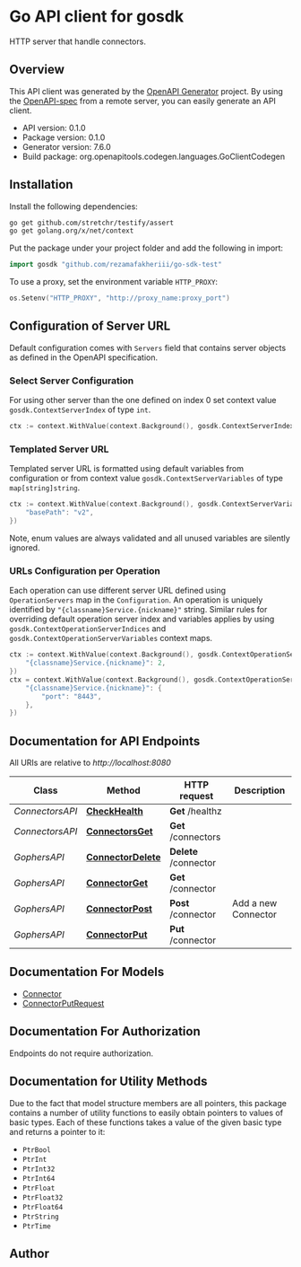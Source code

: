 # Go API client for gosdk

HTTP server that handle connectors.

## Overview
This API client was generated by the [OpenAPI Generator](https://openapi-generator.tech) project.  By using the [OpenAPI-spec](https://www.openapis.org/) from a remote server, you can easily generate an API client.

- API version: 0.1.0
- Package version: 0.1.0
- Generator version: 7.6.0
- Build package: org.openapitools.codegen.languages.GoClientCodegen

## Installation

Install the following dependencies:

```sh
go get github.com/stretchr/testify/assert
go get golang.org/x/net/context
```

Put the package under your project folder and add the following in import:

```go
import gosdk "github.com/rezamafakheriii/go-sdk-test"
```

To use a proxy, set the environment variable `HTTP_PROXY`:

```go
os.Setenv("HTTP_PROXY", "http://proxy_name:proxy_port")
```

## Configuration of Server URL

Default configuration comes with `Servers` field that contains server objects as defined in the OpenAPI specification.

### Select Server Configuration

For using other server than the one defined on index 0 set context value `gosdk.ContextServerIndex` of type `int`.

```go
ctx := context.WithValue(context.Background(), gosdk.ContextServerIndex, 1)
```

### Templated Server URL

Templated server URL is formatted using default variables from configuration or from context value `gosdk.ContextServerVariables` of type `map[string]string`.

```go
ctx := context.WithValue(context.Background(), gosdk.ContextServerVariables, map[string]string{
	"basePath": "v2",
})
```

Note, enum values are always validated and all unused variables are silently ignored.

### URLs Configuration per Operation

Each operation can use different server URL defined using `OperationServers` map in the `Configuration`.
An operation is uniquely identified by `"{classname}Service.{nickname}"` string.
Similar rules for overriding default operation server index and variables applies by using `gosdk.ContextOperationServerIndices` and `gosdk.ContextOperationServerVariables` context maps.

```go
ctx := context.WithValue(context.Background(), gosdk.ContextOperationServerIndices, map[string]int{
	"{classname}Service.{nickname}": 2,
})
ctx = context.WithValue(context.Background(), gosdk.ContextOperationServerVariables, map[string]map[string]string{
	"{classname}Service.{nickname}": {
		"port": "8443",
	},
})
```

## Documentation for API Endpoints

All URIs are relative to *http://localhost:8080*

Class | Method | HTTP request | Description
------------ | ------------- | ------------- | -------------
*ConnectorsAPI* | [**CheckHealth**](docs/ConnectorsAPI.md#checkhealth) | **Get** /healthz | 
*ConnectorsAPI* | [**ConnectorsGet**](docs/ConnectorsAPI.md#connectorsget) | **Get** /connectors | 
*GophersAPI* | [**ConnectorDelete**](docs/GophersAPI.md#connectordelete) | **Delete** /connector | 
*GophersAPI* | [**ConnectorGet**](docs/GophersAPI.md#connectorget) | **Get** /connector | 
*GophersAPI* | [**ConnectorPost**](docs/GophersAPI.md#connectorpost) | **Post** /connector | Add a new Connector
*GophersAPI* | [**ConnectorPut**](docs/GophersAPI.md#connectorput) | **Put** /connector | 


## Documentation For Models

 - [Connector](docs/Connector.md)
 - [ConnectorPutRequest](docs/ConnectorPutRequest.md)


## Documentation For Authorization

Endpoints do not require authorization.


## Documentation for Utility Methods

Due to the fact that model structure members are all pointers, this package contains
a number of utility functions to easily obtain pointers to values of basic types.
Each of these functions takes a value of the given basic type and returns a pointer to it:

* `PtrBool`
* `PtrInt`
* `PtrInt32`
* `PtrInt64`
* `PtrFloat`
* `PtrFloat32`
* `PtrFloat64`
* `PtrString`
* `PtrTime`

## Author



